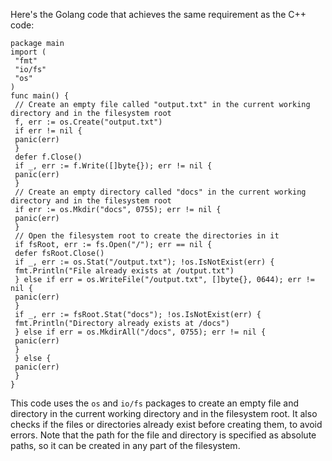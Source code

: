 Here's the Golang code that achieves the same requirement as the C++ code:
```
package main
import (
 "fmt"
 "io/fs"
 "os"
)
func main() {
 // Create an empty file called "output.txt" in the current working directory and in the filesystem root
 f, err := os.Create("output.txt")
 if err != nil {
 panic(err)
 }
 defer f.Close()
 if _, err := f.Write([]byte{}); err != nil {
 panic(err)
 }
 // Create an empty directory called "docs" in the current working directory and in the filesystem root
 if err := os.Mkdir("docs", 0755); err != nil {
 panic(err)
 }
 // Open the filesystem root to create the directories in it
 if fsRoot, err := fs.Open("/"); err == nil {
 defer fsRoot.Close()
 if _, err := os.Stat("/output.txt"); !os.IsNotExist(err) {
 fmt.Println("File already exists at /output.txt")
 } else if err = os.WriteFile("/output.txt", []byte{}, 0644); err != nil {
 panic(err)
 }
 if _, err := fsRoot.Stat("docs"); !os.IsNotExist(err) {
 fmt.Println("Directory already exists at /docs")
 } else if err = os.MkdirAll("/docs", 0755); err != nil {
 panic(err)
 }
 } else {
 panic(err)
 }
}
```
This code uses the `os` and `io/fs` packages to create an empty file and directory in the current working directory and in the filesystem root. It also checks if the files or directories already exist before creating them, to avoid errors. Note that the path for the file and directory is specified as absolute paths, so it can be created in any part of the filesystem.

